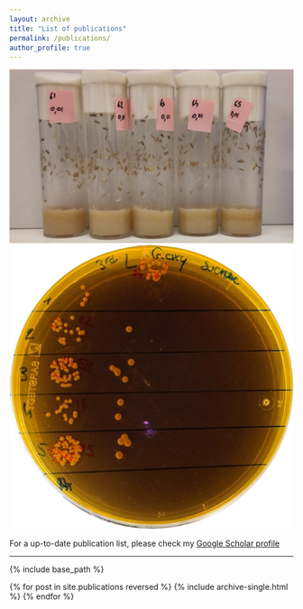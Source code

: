 ```yaml
---
layout: archive
title: "List of publications"
permalink: /publications/
author_profile: true
---
```


![](/images/vials1.jpg) ![](/images/petri.jpg)

For a up-to-date publication list, please check my [Google Scholar profile](https://scholar.google.fr/citations?user=1rPv6m4AAAAJ&hl=fr)
___

{% include base_path %}

{% for post in site.publications reversed %}
  {% include archive-single.html %}
{% endfor %}
